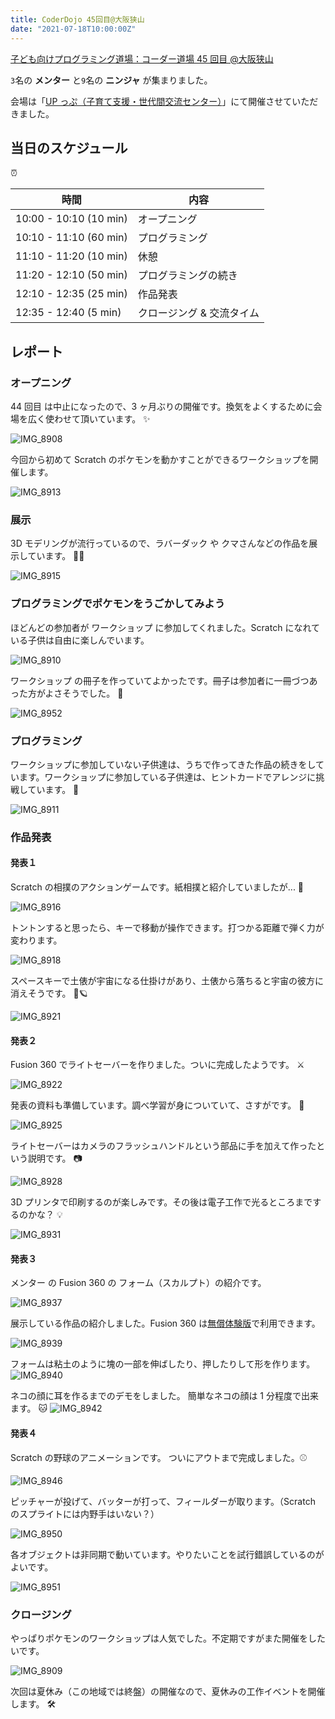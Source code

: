```yaml
---
title: CoderDojo 45回目@大阪狭山
date: "2021-07-18T10:00:00Z"
---
```


[子ども向けプログラミング道場：コーダー道場 45 回目 @大阪狭山](https://coderdojo-hommachi.doorkeeper.jp/events/124356)

`3`名の **メンター** と`9`名の **ニンジャ** が集まりました。

会場は「[UP っぷ（子育て支援・世代間交流センター）](http://www.city.osakasayama.osaka.jp/kosodate_kyoiku/kosodate/upp_kosodatesiensedaikankouryuusenta1/index.html)」にて開催させていただきました。

## 当日のスケジュール

⏰

| 時間                   | 内容                      |
| ---------------------- | ------------------------- |
| 10:00 - 10:10 (10 min) | オープニング              |
| 10:10 - 11:10 (60 min) | プログラミング            |
| 11:10 - 11:20 (10 min) | 休憩                      |
| 11:20 - 12:10 (50 min) | プログラミングの続き      |
| 12:10 - 12:35 (25 min) | 作品発表                  |
| 12:35 - 12:40 (5 min)  | クロージング & 交流タイム |

## レポート

### オープニング

44 回目 は中止になったので、3 ヶ月ぶりの開催です。換気をよくするために会場を広く使わせて頂いています。 ✨

![IMG_8908](./IMG_8908.jpeg)

今回から初めて Scratch のポケモンを動かすことができるワークショップを開催します。

![IMG_8913](./IMG_8913.jpeg)

### 展示

3D モデリングが流行っているので、ラバーダック や クマさんなどの作品を展示しています。 🐤🐻

![IMG_8915](./IMG_8915.jpeg)

### プログラミングでポケモンをうごかしてみよう

ほどんどの参加者が ワークショップ に参加してくれました。Scratch になれている子供は自由に楽しんでいます。

![IMG_8910](./IMG_8910.jpeg)

ワークショップ の冊子を作っていてよかったです。冊子は参加者に一冊づつあった方がよさそうでした。 📔

![IMG_8952](./IMG_8952.jpeg)

### プログラミング

ワークショップに参加していない子供達は、うちで作ってきた作品の続きをしています。ワークショップに参加している子供達は、ヒントカードでアレンジに挑戦しています。 💪

![IMG_8911](./IMG_8911.jpeg)

### 作品発表

#### 発表１

Scratch の相撲のアクションゲームです。紙相撲と紹介していましたが... 🤼

![IMG_8916](./IMG_8916.jpeg)

トントンすると思ったら、キーで移動が操作できます。打つかる距離で弾く力が変わります。

![IMG_8918](./IMG_8918.jpeg)

スペースキーで土俵が宇宙になる仕掛けがあり、土俵から落ちると宇宙の彼方に消えそうです。 🚀🪐

![IMG_8921](./IMG_8921.jpeg)

#### 発表２

Fusion 360 でライトセーバーを作りました。ついに完成したようです。 ⚔️

![IMG_8922](./IMG_8922.jpeg)

発表の資料も準備しています。調べ学習が身についていて、さすがです。 💯

![IMG_8925](./IMG_8925.jpeg)

ライトセーバーはカメラのフラッシュハンドルという部品に手を加えて作ったという説明です。 📷

![IMG_8928](./IMG_8928.jpeg)

3D プリンタで印刷するのが楽しみです。その後は電子工作で光るところまでするのかな？ 💡

![IMG_8931](./IMG_8931.jpeg)

#### 発表３

メンター の Fusion 360 の フォーム（スカルプト）の紹介です。

![IMG_8937](./IMG_8937.jpeg)

展示している作品の紹介しました。Fusion 360 は[無償体験版](https://www.autodesk.co.jp/products/fusion-360/free-trial)で利用できます。

![IMG_8939](./IMG_8939.jpeg)

フォームは粘土のように塊の一部を伸ばしたり、押したりして形を作ります。
![IMG_8940](./IMG_8940.jpeg)

ネコの顔に耳を作るまでのデモをしました。 簡単なネコの顔は 1 分程度で出来ます。 🐱
![IMG_8942](./IMG_8942.jpeg)

#### 発表４

Scratch の野球のアニメーションです。 ついにアウトまで完成しました。⚾️

![IMG_8946](./IMG_8946.jpeg)

ピッチャーが投げて、バッターが打って、フィールダーが取ります。（Scratch のスプライトには内野手はいない？）

![IMG_8950](./IMG_8950.jpeg)

各オブジェクトは非同期で動いています。やりたいことを試行錯誤しているのがよいです。

![IMG_8951](./IMG_8951.jpeg)

### クロージング

やっぱりポケモンのワークショップは人気でした。不定期ですがまた開催をしたいです。

![IMG_8909](./IMG_8909.jpeg)

次回は夏休み（この地域では終盤）の開催なので、夏休みの工作イベントを開催します。 🛠
